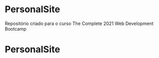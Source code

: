 # PersonalSite

Repositório criado para o curso The Complete 2021 Web Development Bootcamp

# PersonalSite
